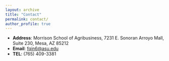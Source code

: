 ```yaml
---
layout: archive
title: "Contact"
permalink: contact/
author_profile: true
---
```


* **Address**: Morrison School of Agribusiness, 7231 E. Sonoran Arroyo Mall, Suite 230, Mesa, AZ 85212
* **Email**: fqin6@asu.edu
* **TEL**: (765) 409-3381
